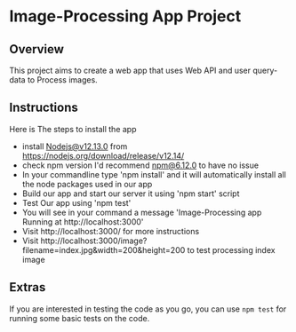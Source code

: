 # Image-Processing App Project

## Overview
This project aims  to create a web app that uses Web API and user query-data to Process images. 

## Instructions
Here is The steps to install the app
- install Nodejs@v12.13.0 from https://nodejs.org/download/release/v12.14/
- check npm version I'd recommend npm@6.12.0 to have no issue
- In your commandline type 'npm install' and it will automatically install all the node packages used in our app
- Build our app and start our server  it using 'npm start' script
- Test Our app using 'npm test'
- You will see in your command a message 'Image-Processing app Running at http://localhost:3000'
- Visit http://localhost:3000/ for more instructions
- Visit http://localhost:3000/image?filename=index.jpg&width=200&height=200 to test processing index image


## Extras
If you are interested in testing the code as you go, you can use `npm test` for running some basic tests on the code.

